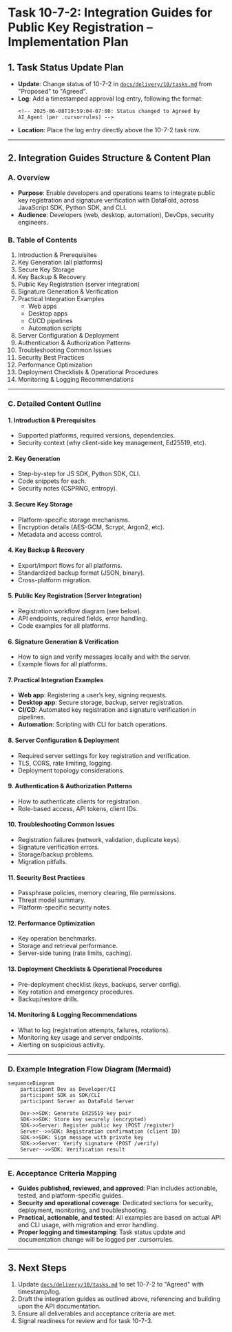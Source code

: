 # Task 10-7-2: Integration Guides for Public Key Registration – Implementation Plan

## 1. Task Status Update Plan

- **Update**: Change status of 10-7-2 in [`docs/delivery/10/tasks.md`](docs/delivery/10/tasks.md) from "Proposed" to "Agreed".
- **Log**: Add a timestamped approval log entry, following the format:
  ```
  <!-- 2025-06-08T19:59:04-07:00: Status changed to Agreed by AI_Agent (per .cursorrules) -->
  ```
- **Location**: Place the log entry directly above the 10-7-2 task row.

---

## 2. Integration Guides Structure & Content Plan

### A. Overview

- **Purpose**: Enable developers and operations teams to integrate public key registration and signature verification with DataFold, across JavaScript SDK, Python SDK, and CLI.
- **Audience**: Developers (web, desktop, automation), DevOps, security engineers.

### B. Table of Contents

1. Introduction & Prerequisites
2. Key Generation (all platforms)
3. Secure Key Storage
4. Key Backup & Recovery
5. Public Key Registration (server integration)
6. Signature Generation & Verification
7. Practical Integration Examples
   - Web apps
   - Desktop apps
   - CI/CD pipelines
   - Automation scripts
8. Server Configuration & Deployment
9. Authentication & Authorization Patterns
10. Troubleshooting Common Issues
11. Security Best Practices
12. Performance Optimization
13. Deployment Checklists & Operational Procedures
14. Monitoring & Logging Recommendations

---

### C. Detailed Content Outline

#### 1. Introduction & Prerequisites
- Supported platforms, required versions, dependencies.
- Security context (why client-side key management, Ed25519, etc).

#### 2. Key Generation
- Step-by-step for JS SDK, Python SDK, CLI.
- Code snippets for each.
- Security notes (CSPRNG, entropy).

#### 3. Secure Key Storage
- Platform-specific storage mechanisms.
- Encryption details (AES-GCM, Scrypt, Argon2, etc).
- Metadata and access control.

#### 4. Key Backup & Recovery
- Export/import flows for all platforms.
- Standardized backup format (JSON, binary).
- Cross-platform migration.

#### 5. Public Key Registration (Server Integration)
- Registration workflow diagram (see below).
- API endpoints, required fields, error handling.
- Code examples for all platforms.

#### 6. Signature Generation & Verification
- How to sign and verify messages locally and with the server.
- Example flows for all platforms.

#### 7. Practical Integration Examples
- **Web app**: Registering a user’s key, signing requests.
- **Desktop app**: Secure storage, backup, server registration.
- **CI/CD**: Automated key registration and signature verification in pipelines.
- **Automation**: Scripting with CLI for batch operations.

#### 8. Server Configuration & Deployment
- Required server settings for key registration and verification.
- TLS, CORS, rate limiting, logging.
- Deployment topology considerations.

#### 9. Authentication & Authorization Patterns
- How to authenticate clients for registration.
- Role-based access, API tokens, client IDs.

#### 10. Troubleshooting Common Issues
- Registration failures (network, validation, duplicate keys).
- Signature verification errors.
- Storage/backup problems.
- Migration pitfalls.

#### 11. Security Best Practices
- Passphrase policies, memory clearing, file permissions.
- Threat model summary.
- Platform-specific security notes.

#### 12. Performance Optimization
- Key operation benchmarks.
- Storage and retrieval performance.
- Server-side tuning (rate limits, caching).

#### 13. Deployment Checklists & Operational Procedures
- Pre-deployment checklist (keys, backups, server config).
- Key rotation and emergency procedures.
- Backup/restore drills.

#### 14. Monitoring & Logging Recommendations
- What to log (registration attempts, failures, rotations).
- Monitoring key usage and server endpoints.
- Alerting on suspicious activity.

---

### D. Example Integration Flow Diagram (Mermaid)

```mermaid
sequenceDiagram
    participant Dev as Developer/CI
    participant SDK as SDK/CLI
    participant Server as DataFold Server

    Dev->>SDK: Generate Ed25519 key pair
    SDK->>SDK: Store key securely (encrypted)
    SDK->>Server: Register public key (POST /register)
    Server-->>SDK: Registration confirmation (client ID)
    SDK->>SDK: Sign message with private key
    SDK->>Server: Verify signature (POST /verify)
    Server-->>SDK: Verification result
```

---

### E. Acceptance Criteria Mapping

- **Guides published, reviewed, and approved**: Plan includes actionable, tested, and platform-specific guides.
- **Security and operational coverage**: Dedicated sections for security, deployment, monitoring, and troubleshooting.
- **Practical, actionable, and tested**: All examples are based on actual API and CLI usage, with migration and error handling.
- **Proper logging and timestamping**: Task status update and documentation change will be logged per .cursorrules.

---

## 3. Next Steps

1. Update [`docs/delivery/10/tasks.md`](docs/delivery/10/tasks.md) to set 10-7-2 to "Agreed" with timestamp/log.
2. Draft the integration guides as outlined above, referencing and building upon the API documentation.
3. Ensure all deliverables and acceptance criteria are met.
4. Signal readiness for review and for task 10-7-3.